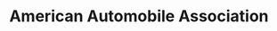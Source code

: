 ---
title: "American Automobile Association"
url: /laurel/american-automobile-association/
shop: travel agency
---